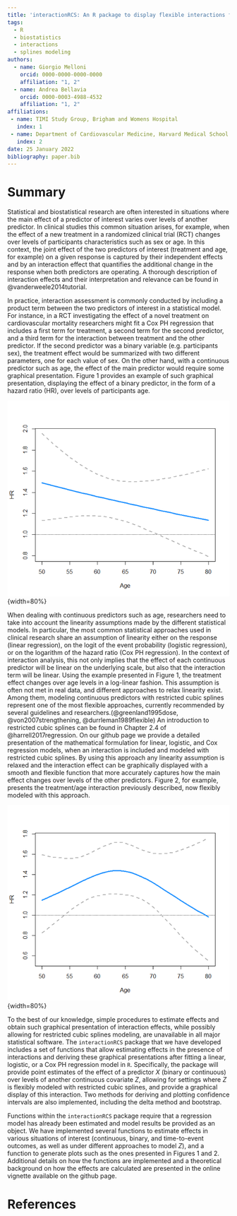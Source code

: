 ```yaml
---
title: 'interactionRCS: An R package to display flexible interactions from common statistical modeling'
tags:
  - R
  - biostatistics
  - interactions
  - splines modeling
authors:
  - name: Giorgio Melloni
    orcid: 0000-0000-0000-0000
    affiliation: "1, 2"
  - name: Andrea Bellavia
    orcid: 0000-0003-4988-4532
    affiliation: "1, 2"
affiliations:
 - name: TIMI Study Group, Brigham and Womens Hospital
   index: 1
 - name: Department of Cardiovascular Medicine, Harvard Medical School
   index: 2
date: 25 January 2022
bibliography: paper.bib
---
```


# Summary

Statistical and biostatistical research are often interested in situations where the main effect of a predictor of interest varies over levels of another predictor. In clinical studies this common situation arises, for example, when the effect of a new treatment in a randomized clinical trial (RCT) changes over levels of participants characteristics such as sex or age. In this context, the joint effect of the two predictors of interest (treatment and age, for example) on a given response is captured by their independent effects and by an interaction effect that quantifies the additional change in the response when both predictors are operating. A thorough description of interaction effects and their interpretation and relevance can be found in @vanderweele2014tutorial. 

In practice, interaction assessment is commonly conducted by including a product term between the two predictors of interest in a statistical model. For instance, in a RCT investigating the effect of a novel treatment on cardiovascular mortality researchers might fit a Cox PH regression that includes a first term for treatment, a second term for the second predictor, and a third term for the interaction between treatment and the other predictor. If the second predictor was a binary variable (e.g. participants sex), the treatment effect would be summarized with two different parameters, one for each value of sex. On the other hand, with a continuous predictor such as age, the effect of the main predictor would require some graphical presentation. Figure 1 provides an example of such graphical presentation, displaying the effect of a binary predictor, in the form of a hazard ratio (HR), over levels of participants age.

![Effect of a binary predictor over levels of participants age, assuming a linear interaciton on the logarithm of the HR.\label{fig:example}](figure2.png){width=80%}

When dealing with continuous predictors such as age, researchers need to take into account the linearity assumptions made by the different statistical models. In particular, the most common statistical approaches used in clinical research share an assumption of linearity either on the response (linear regression), on the logit of the event probability (logistic regression), or on the logarithm of the hazard ratio (Cox PH regression). In the context of interaction analysis, this not only implies that the effect of each continuous predictor will be linear on the underlying scale, but also that the interaction term will be linear. Using the example presented in Figure 1, the treatment effect changes over age levels in a log-linear fashion. This assumption is often not met in real data, and different approaches to relax linearity exist. Among them, modeling continuous predictors with restricted cubic splines represent one of the most flexible approaches, currently recommended by several guidelines and researchers.(@greenland1995dose, @von2007strengthening, @durrleman1989flexible) An introduction to restricted cubic splines can be found in Chapter 2.4 of @harrell2017regression. On our github page we provide a detailed presentation of the mathematical formulation for linear, logistic, and Cox regression models, when an interaction is included and modeled with restricted cubic splines. By using this approach any linearity assumption is relaxed and the interaction effect can be graphically displayed with a smooth and flexible function that more accurately captures how the main effect changes over levels of the other predictors. Figure 2, for example, presents the treatment/age interaction previously described, now flexibly modeled with this approach.

![Effect of a binary predictor over levels of participants age, flexibly modeling the interaction with restricted cubic splines.\label{fig:example}](figure1.png){width=80%}

To the best of our knowledge, simple procedures to estimate effects and obtain such graphical presentation of interaction effects, while possibly allowing for restricted cubic splines modeling, are unavailable in all major statistical software. The `interactionRCS` package that we have developed includes a set of functions that allow estimating effects in the presence of interactions and deriving these graphical presentations after fitting a linear, logistic, or a Cox PH regression model in `R`. Specifically, the package will provide point estimates of the effect of a predictor $X$ (binary or continuous) over levels of another continuous covariate $Z$, allowing for settings where $Z$ is flexibly modeled with restricted cubic splines, and provide a graphical display of this interaction. Two methods for deriving and plotting confidence intervals are also implemented, including the delta method and bootstrap.

Functions within the `interactionRCS` package require that a regression model has already been estimated and model results be provided as an object. We have implemented several functions to estimate effects in various situations of interest (continuous, binary, and time-to-event outcomes, as well as under different approaches to model $Z$), and a function to generate plots such as the ones presented in Figures 1 and 2. Additional details on how the functions are implemented and a theoretical background on how the effects are calculated are presented in the online vignette available on the github page.

# References

